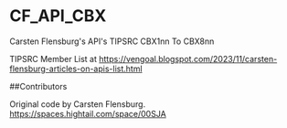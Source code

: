 # CF_API_CBX
Carsten Flensburg's API's TIPSRC CBX1nn To CBX8nn

TIPSRC Member List at https://vengoal.blogspot.com/2023/11/carsten-flensburg-articles-on-apis-list.html


##Contributors

Original code by Carsten Flensburg. https://spaces.hightail.com/space/00SJA
